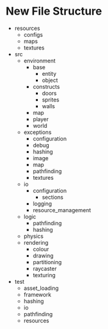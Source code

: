 # New File Structure

* resources
  * configs
  * maps
  * textures
* src
  * environment
    * base
      * entity
      * object
    * constructs
      * doors
      * sprites
      * walls
    * map
    * player
    * world
  * exceptions
    * configuration
    * debug
    * hashing
    * image
    * map
    * pathfinding
    * textures
  * io
    * configuration
      * sections
    * logging
    * resource_management
  * logic
    * pathfinding
    * hashing
  * physics
  * rendering
    * colour
    * drawing
    * partitioning
    * raycaster
    * texturing
* test
  * asset_loading
  * framework
  * hashing
  * io
  * pathfinding
  * resources
